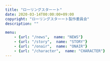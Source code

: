 ```yaml
---
title: "ローリングスターート"
date: 2020-03-14T00:00:00+09:00
copyright: "ローリングスターート製作委員会"
description: ""

menu:
    - {url: "/news",  name: "NEWS"}
    - {url: "/story",  name: "STORY"}
    - {url: "/onair",  name: "ONAIR"}
    - {url: "/character",  name: "CHARACTER"}
---
```

